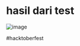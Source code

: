 # hasil dari test
![image](https://user-images.githubusercontent.com/25295939/89737737-a5868a80-da9d-11ea-97be-3ddb87c064f7.png)

#hacktoberfest
